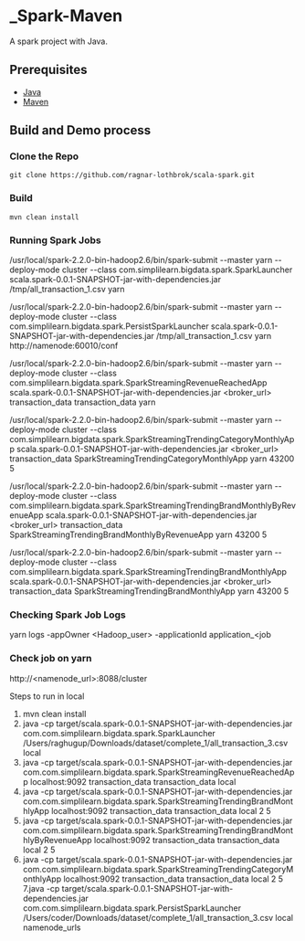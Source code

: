 # _Spark-Maven
A spark project with Java.

## Prerequisites
- [Java](https://java.com/en/download/)
- [Maven](https://maven.apache.org/)

## Build and Demo process

### Clone the Repo
`git clone https://github.com/ragnar-lothbrok/scala-spark.git`

### Build
`mvn clean install`

### Running Spark Jobs

/usr/local/spark-2.2.0-bin-hadoop2.6/bin/spark-submit --master yarn --deploy-mode cluster --class com.simplilearn.bigdata.spark.SparkLauncher scala.spark-0.0.1-SNAPSHOT-jar-with-dependencies.jar /tmp/all_transaction_1.csv yarn


/usr/local/spark-2.2.0-bin-hadoop2.6/bin/spark-submit --master yarn --deploy-mode cluster --class com.simplilearn.bigdata.spark.PersistSparkLauncher scala.spark-0.0.1-SNAPSHOT-jar-with-dependencies.jar /tmp/all_transaction_1.csv yarn http://namenode:60010/conf

/usr/local/spark-2.2.0-bin-hadoop2.6/bin/spark-submit --master yarn --deploy-mode cluster --class com.simplilearn.bigdata.spark.SparkStreamingRevenueReachedApp scala.spark-0.0.1-SNAPSHOT-jar-with-dependencies.jar <broker_url> transaction_data transaction_data yarn



/usr/local/spark-2.2.0-bin-hadoop2.6/bin/spark-submit --master yarn --deploy-mode cluster --class com.simplilearn.bigdata.spark.SparkStreamingTrendingCategoryMonthlyApp scala.spark-0.0.1-SNAPSHOT-jar-with-dependencies.jar <broker_url> transaction_data SparkStreamingTrendingCategoryMonthlyApp yarn 43200 5


/usr/local/spark-2.2.0-bin-hadoop2.6/bin/spark-submit --master yarn --deploy-mode cluster --class com.simplilearn.bigdata.spark.SparkStreamingTrendingBrandMonthlyByRevenueApp scala.spark-0.0.1-SNAPSHOT-jar-with-dependencies.jar <broker_url>  transaction_data SparkStreamingTrendingBrandMonthlyByRevenueApp yarn 43200 5


/usr/local/spark-2.2.0-bin-hadoop2.6/bin/spark-submit --master yarn --deploy-mode cluster --class com.simplilearn.bigdata.spark.SparkStreamingTrendingBrandMonthlyApp scala.spark-0.0.1-SNAPSHOT-jar-with-dependencies.jar <broker_url>  transaction_data SparkStreamingTrendingBrandMonthlyApp yarn 43200 5

### Checking Spark Job Logs
yarn logs -appOwner <Hadoop_user> -applicationId application_<job

###  Check job on yarn
http://<namenode_url>:8088/cluster


Steps to run in local

1. mvn clean install
2. java -cp target/scala.spark-0.0.1-SNAPSHOT-jar-with-dependencies.jar  com.com.simplilearn.bigdata.spark.SparkLauncher /Users/raghugup/Downloads/dataset/complete_1/all_transaction_3.csv local
3. java -cp  target/scala.spark-0.0.1-SNAPSHOT-jar-with-dependencies.jar  com.com.simplilearn.bigdata.spark.SparkStreamingRevenueReachedApp localhost:9092 transaction_data transaction_data local
4. java -cp  target/scala.spark-0.0.1-SNAPSHOT-jar-with-dependencies.jar  com.com.simplilearn.bigdata.spark.SparkStreamingTrendingBrandMonthlyApp localhost:9092 transaction_data transaction_data local 2 5
5. java -cp  target/scala.spark-0.0.1-SNAPSHOT-jar-with-dependencies.jar  com.com.simplilearn.bigdata.spark.SparkStreamingTrendingBrandMonthlyByRevenueApp localhost:9092 transaction_data transaction_data local 2 5
6. java -cp  target/scala.spark-0.0.1-SNAPSHOT-jar-with-dependencies.jar  com.com.simplilearn.bigdata.spark.SparkStreamingTrendingCategoryMonthlyApp localhost:9092 transaction_data transaction_data local 2 5
7.java -cp  target/scala.spark-0.0.1-SNAPSHOT-jar-with-dependencies.jar  com.com.simplilearn.bigdata.spark.PersistSparkLauncher /Users/coder/Downloads/dataset/complete_1/all_transaction_3.csv local namenode_urls
